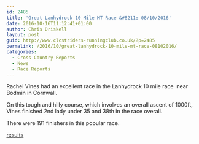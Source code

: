 ```yaml
---
id: 2485
title: 'Great Lanhydrock 10 Mile MT Race &#8211; 08/10/2016'
date: 2016-10-16T11:12:41+01:00
author: Chris Driskell
layout: post
guid: http://www.clcstriders-runningclub.co.uk/?p=2485
permalink: /2016/10/great-lanhydrock-10-mile-mt-race-08102016/
categories:
  - Cross Country Reports
  - News
  - Race Reports
---
```

Rachel Vines had an excellent race in the Lanhydrock 10 mile race  near Bodmin in Cornwall.

On this tough and hilly course, which involves an overall ascent of 1000ft, Vines finished 2nd lady under 35 and 38th in the race overall.

There were 191 finishers in this popular race.

[results](http://www.runbritainrankings.com/results/results.aspx?meetingid=171391)

&nbsp;